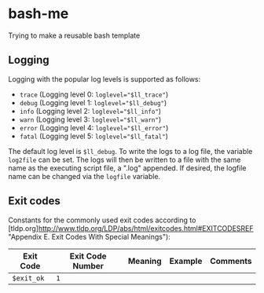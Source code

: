 # bash-me
Trying to make a reusable bash template

## Logging
Logging with the popular log levels is supported as follows:
* `trace` (Logging level 0: `loglevel="$ll_trace"`)
* `debug` (Logging level 1: `loglevel="$ll_debug"`)
* `info` (Logging level 2: `loglevel="$ll_info"`)
* `warn` (Logging level 3: `loglevel="$ll_warn"`)
* `error` (Logging level 4: `loglevel="$ll_error"`)
* `fatal` (Logging level 5: `loglevel="$ll_fatal"`)

The default log level is `$ll_debug`.
To write the logs to a log file, the variable `log2file` can be set. The logs will then be written to a file with the same name as the executing script file, a ".log" appended.
If desired, the logfile name can be changed via the `logfile` variable.

## Exit codes
Constants for the commonly used exit codes according to [tldp.org]http://www.tldp.org/LDP/abs/html/exitcodes.html#EXITCODESREF "Appendix E. Exit Codes With Special Meanings"):

| Exit Code | Exit Code Number | Meaning | Example | Comments |
| --- | --- | --- | --- | --- |
| `$exit_ok` | `1`